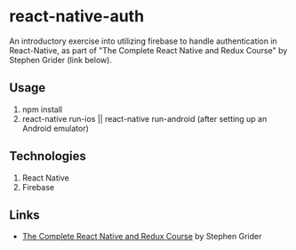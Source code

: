 # react-native-auth

An introductory exercise into utilizing firebase to handle authentication in React-Native, as part of "The Complete React Native and Redux Course" by Stephen Grider (link below).

## Usage
1. npm install
2. react-native run-ios || react-native run-android (after setting up an Android emulator)

## Technologies
1. React Native
2. Firebase

## Links
* [The Complete React Native and Redux Course](https://www.udemy.com/the-complete-react-native-and-redux-course/) by Stephen Grider
